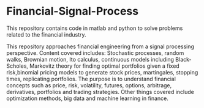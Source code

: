 # Financial-Signal-Process
This repository contains code in matlab and python to solve problems related to the financial industry.

This repository approaches financial engineering from a signal processing perspective. Content covered includes: Stochastic processes, random walks, Brownian motion, Ito calculus, continuous models including Black- Scholes, Markovitz theory for finding optimal portfolios given a fixed risk,binomial pricing models to generate stock prices, martingales, stopping times, replicating portfolios. The purpose is to understand financial concepts such as price, risk, volatility, futures, options, arbitrage, derivatives, portfolios and trading strategies. Other things covered include optimization methods, big data and machine learning in finance.
